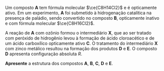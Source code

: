 Um composto **A** tem fórmula molecular $\ce{C8H14Cl2}$ e é opticamente ativo. Em um experimento, **A** foi submetido à hidrogenação catalítica na presença de paládio, sendo convertido no composto **B**, opticamente inativo e com fórmula molecular $\ce{C8H16Cl2}$.

A reação de **A** com ozônio formou o intermediário **X**, que ao ser tratado com peróxido de hidrogênio levou à formação de ácido cloroacético e de um ácido carboxílico opticamente ativo **C**. O tratamento do intermediário **X** com zinco metálico resultou na formação dos produtos **D** e **E**. O composto **D** apresenta configuração absoluta *R*.

**Apresente** a estrutura dos compostos **A**, **B**, **C**, **D** e **E**.

